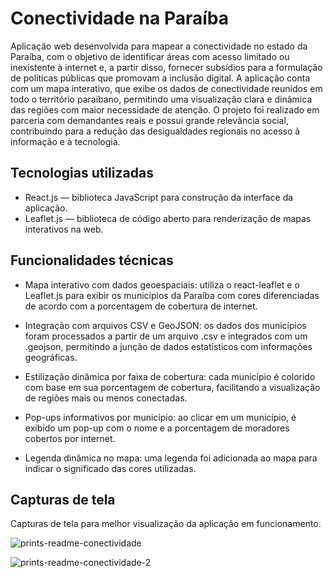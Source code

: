 # Conectividade na Paraíba

Aplicação web desenvolvida para mapear a conectividade no estado da Paraíba, com o objetivo de identificar áreas com acesso limitado ou inexistente à internet e, a partir disso, fornecer subsídios para a formulação de políticas públicas que promovam a inclusão digital. A aplicação conta com um mapa interativo, que exibe os dados de conectividade reunidos em todo o território paraibano, permitindo uma visualização clara e dinâmica das regiões com maior necessidade de atenção. O projeto foi realizado em parceria com demandantes reais e possui grande relevância social, contribuindo para a redução das desigualdades regionais no acesso à informação e à tecnologia.

## Tecnologias utilizadas

- React.js — biblioteca JavaScript para construção da interface da aplicação.
- Leaflet.js — biblioteca de código aberto para renderização de mapas interativos na web.

## Funcionalidades técnicas

- Mapa interativo com dados geoespaciais: utiliza o react-leaflet e o Leaflet.js para exibir os municípios da Paraíba com cores diferenciadas de acordo com a porcentagem de cobertura de internet.

- Integração com arquivos CSV e GeoJSON: os dados dos municípios foram processados a partir de um arquivo .csv e integrados com um .geojson, permitindo a junção de dados estatísticos com informações geográficas.

- Estilização dinâmica por faixa de cobertura: cada município é colorido com base em sua porcentagem de cobertura, facilitando a visualização de regiões mais ou menos conectadas.

- Pop-ups informativos por município: ao clicar em um município, é exibido um pop-up com o nome e a porcentagem de moradores cobertos por internet.

- Legenda dinâmica no mapa: uma legenda foi adicionada ao mapa para indicar o significado das cores utilizadas.



## Capturas de tela

Capturas de tela para melhor visualização da aplicação em funcionamento.

![prints-readme-conectividade](https://github.com/user-attachments/assets/b83ab2e8-2d6b-4bc8-a4e1-2b99865d828b)

![prints-readme-conectividade-2](https://github.com/user-attachments/assets/bbccc1c7-3040-4f71-858b-324df146ff80)
